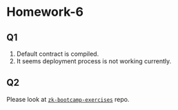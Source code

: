 # Homework-6
## Q1
1. Default contract is compiled.
2. It seems deployment process is not working currently.

## Q2
Please look at [`zk-bootcamp-exercises`](https://github.com/kavasaziz/zk-bootcamp-exercises) repo.